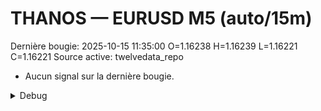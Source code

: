 # THANOS — EURUSD M5 (auto/15m)
Dernière bougie: 2025-10-15 11:35:00  O=1.16238  H=1.16239  L=1.16221  C=1.16221
Source active: twelvedata_repo

- Aucun signal sur la dernière bougie.

<details><summary>Debug</summary>

- TD_API_KEY manquant.

</details>